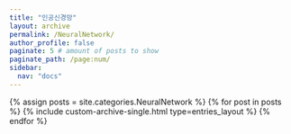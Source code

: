 ```yaml
---
title: "인공신경망"
layout: archive
permalink: /NeuralNetwork/
author_profile: false
paginate: 5 # amount of posts to show
paginate_path: /page:num/
sidebar:
  nav: "docs"
---
```

<!-- 카테고리가 동일분류로 된것 만큼 루프 -->
{% assign posts = site.categories.NeuralNetwork %}
  {% for post in posts %}
    {% include custom-archive-single.html type=entries_layout %}
  {% endfor %}
  
